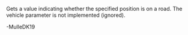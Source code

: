 Gets a value indicating whether the specified position is on a road.
The vehicle parameter is not implemented (ignored).

-MulleDK19